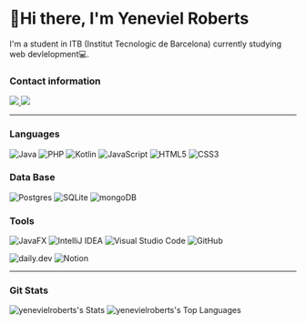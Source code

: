# 👋Hi there, I'm Yeneviel Roberts 

I'm a student in ITB (Institut Tecnologic de Barcelona) currently studying web devlelopment💻.


### Contact information
<p align="left">
  <a href="https://www.linkedin.com/in/yeneviel-roberts-mendez-67200a19a/" target="_blank">
    <img src="https://img.shields.io/badge/LinkedIn-YenevielRobertsMendez-%230077B5.svg?style=for-the-badge&logo=linkedin&logoColor=white"/>
  </a>
  <a href="mailto:mendezyeneviel@gmail.com" target="_blank">
    <img src="https://img.shields.io/badge/Gmail-YenevielRobertsMendez-%23D14836.svg?style=for-the-badge&logo=gmail&logoColor=white"/>
  </a>
</p>


---
### Languages

![Java](https://img.shields.io/badge/Java-ED8B00?style=for-the-badge&logo=java&logoColor=white) ![PHP](https://img.shields.io/badge/php-%23777BB4.svg?style=for-the-badge&logo=php&logoColor=white) ![Kotlin](https://img.shields.io/badge/kotlin-%237F52FF.svg?style=for-the-badge&logo=kotlin&logoColor=white) ![JavaScript](https://img.shields.io/badge/javascript-%23323330.svg?style=for-the-badge&logo=javascript&logoColor=%23F7DF1E) ![HTML5](https://img.shields.io/badge/html5-%23E34F26.svg?style=for-the-badge&logo=html5&logoColor=white) ![CSS3](https://img.shields.io/badge/css3-%231572B6.svg?style=for-the-badge&logo=css3&logoColor=white)

### Data Base

![Postgres](https://img.shields.io/badge/postgres-%23316192.svg?style=for-the-badge&logo=postgresql&logoColor=white)  ![SQLite](https://img.shields.io/badge/sqlite-%2307405e.svg?style=for-the-badge&logo=sqlite&logoColor=white) ![mongoDB](https://img.shields.io/badge/MongoDB-4EA94B?style=for-the-badge&logo=mongodb&logoColor=white)

### Tools

![JavaFX](https://img.shields.io/badge/javafx-%23FF0000.svg?style=for-the-badge&logo=javafx&logoColor=white) ![IntelliJ IDEA](https://img.shields.io/badge/IntelliJIDEA-000000.svg?style=for-the-badge&logo=intellij-idea&logoColor=white) ![Visual Studio Code](https://img.shields.io/badge/Visual%20Studio%20Code-0078d7.svg?style=for-the-badge&logo=visual-studio-code&logoColor=white) ![GitHub](https://img.shields.io/badge/GitHub-181717?style=for-the-badge&logo=github&logoColor=white)

![daily.dev](https://img.shields.io/badge/daily.dev-CE3DF3?style=for-the-badge&logo=daily.dev&logoColor=white) ![Notion](https://img.shields.io/badge/Notion-%23000000.svg?style=for-the-badge&logo=notion&logoColor=white)

---
### Git Stats
![yenevielroberts's Stats](https://github-readme-stats.vercel.app/api?username=yenevielroberts&theme=vue-dark&show_icons=true&hide_border=true&count_private=true)
![yenevielroberts's Top Languages](https://github-readme-stats.vercel.app/api/top-langs/?username=yenevielroberts&theme=vue-dark&show_icons=true&hide_border=true&layout=compact)
